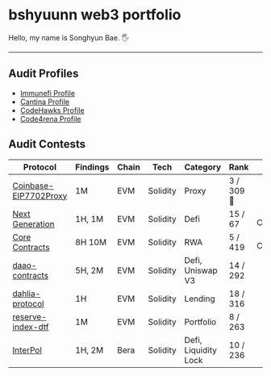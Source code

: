 # bshyuunn web3 portfolio
Hello, my name is Songhyun Bae. 🖐️


---

## Audit Profiles
- [Immunefi Profile](https://immunefi.com/profile/hyuunn/)
- [Cantina Profile](https://cantina.xyz/u/songhyun)
- [CodeHawks Profile](https://profiles.cyfrin.io/u/bshyuunn)
- [Code4rena Profile](https://code4rena.com/@hyuunn)

## Audit Contests
| Protocol | Findings | Chain | Tech | Category | Rank | Platform | Data |
| --- | --- | --- | --- | --- | --- | --- | --- |
| [Coinbase-EIP7702Proxy](https://cantina.xyz/competitions/b0a948cd-c861-4807-b36e-d680d82598bf) | 1M | EVM | Solidity | Proxy | 3 / 309 🥉 | <img src="./images/cantina.ico" width=15 height=15> Cantina | Mar 2025 |
| [Next Generation](https://code4rena.com/audits/2025-01-next-generation) | 1H, 1M | EVM | Solidity | Defi | 15 / 67 | <img src="./images/code4rena.ico" width=15 height=15> Code4rena | Feb 2025 |
| [Core Contracts](https://codehawks.cyfrin.io/c/2025-02-raac) | 8H 10M | EVM | Solidity | RWA | 5 / 419 | <img src="./images/codehawks.ico" width=15 height=15> CodeHawks | Feb 2025 |
| [daao-contracts](https://cantina.xyz/competitions/bd43bdd1-bc7f-473b-96c0-d35d37f3db33) | 5H, 2M | EVM | Solidity | Defi, Uniswap V3 | 14 / 292 | <img src="./images/cantina.ico" width=15 height=15> Cantina | Jan 2025 |
| [dahlia-protocol](https://cantina.xyz/competitions/691ce303-f137-437a-bf34-aef87dfe983b) | 1H | EVM | Solidity | Lending | 18 / 316 | <img src="./images/cantina.ico" width=15 height=15> Cantina | Feb 2025 |
| [reserve-index-dtf](https://cantina.xyz/competitions/9dfca0bc-a7bf-482e-a3df-4eb861f55c4f) | 1M | EVM | Solidity | Portfolio | 8 / 263 | <img src="./images/cantina.ico" width=15 height=15> Cantina | Jan 2025 |
| [InterPol](https://cantina.xyz/competitions/55023131-27df-44e4-af46-bec298d0fa8e) | 1H, 2M | Bera | Solidity | Defi, Liquidity Lock | 10 / 236 | <img src="./images/cantina.ico" width=15 height=15> Cantina | Dec 2024 |
